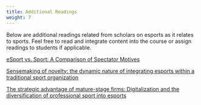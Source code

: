 ```yaml
---
title: Additional Readings
weight: 7
---
```

B﻿elow are additional readings related from scholars on esports as it relates to sports. Feel free to read and integrate content into the course or assign readings to students if applicable. 

[eSport vs. Sport: A Comparison of Spectator Motives](https://drive.google.com/file/d/1Rc-cTBk1DGgnXnELziLm8VlrAq-X1T91/view?usp=sharing)

[﻿Sensemaking of novelty: the dynamic nature of integrating esports within a traditional sport organization](https://drive.google.com/file/d/1IhvWq0v8a_lZbqaOCS--U5C4wP7R1Eab/view?usp=sharing)

[﻿The strategic advantage of mature-stage firms: Digitalization and the diversification of professional sport into esports](https://drive.google.com/file/d/1ut6Ye203kvbtQWiEjT02KSYojfXsfBc1/view?usp=sharing)